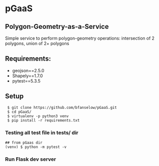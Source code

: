 # pGaaS

## Polygon-Geometry-as-a-Service

Simple service to perform polygon-geometry operations: intersection of 2 polygons, union of 2+ polygons

## Requirements:
 * geojson==2.5.0
 * Shapely==1.7.0
 * pytest==5.3.5


## Setup
```
 $ git clone https://github.com/bfanselow/pGaaS.git
 $ cd pGaaS/
 $ virtualenv -p python3 venv
 $ pip install -r requirements.txt
```

### Testing all test file in tests/ dir
```
## from pGaas dir
(venv) $ python -m pytest -v
```

### Run Flask dev server
